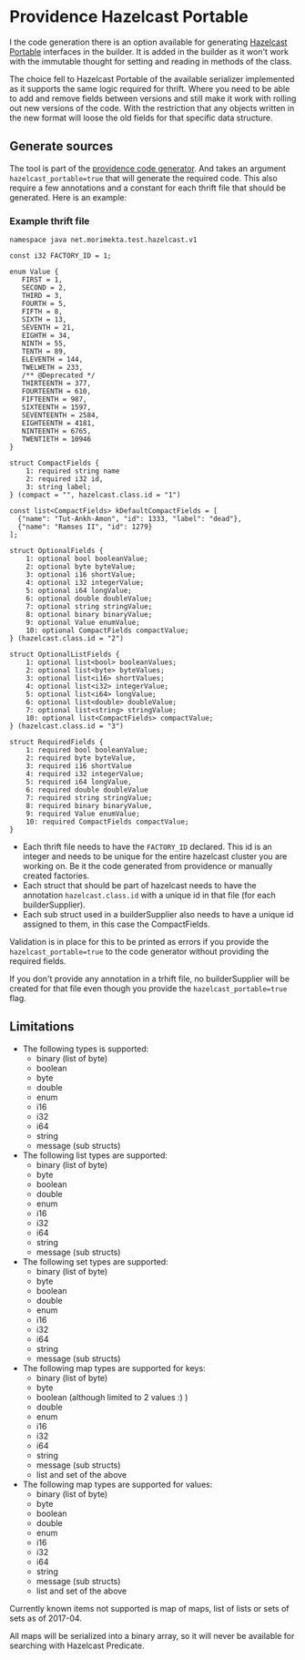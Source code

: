 Providence Hazelcast Portable
=============================

I  the code generation there is an option available for generating 
<a href="http://docs.hazelcast.org/docs/3.5/manual/html/portableserialization.html">
Hazelcast Portable</a> interfaces in the builder. It is added in the builder as 
it won't work with the immutable thought for setting and reading in methods of the 
class.

The choice fell to Hazelcast Portable of the available serializer implemented as
it supports the same logic required for thrift. Where you need to be able to add
and remove fields between versions and still make it work with rolling out new 
versions of the code. With the restriction that any objects written in the new 
format will loose the old fields for that specific data structure.

## Generate sources

The tool is part of the [providence code generator](providence-tools.html#Code_Generator). 
And takes an argument `hazelcast_portable=true` that will generate the required 
code. This also require a few annotations and a constant for each thrift file
that should be generated. Here is an example:

### Example thrift file

```thrift
namespace java net.morimekta.test.hazelcast.v1

const i32 FACTORY_ID = 1;

enum Value {
   FIRST = 1,
   SECOND = 2,
   THIRD = 3,
   FOURTH = 5,
   FIFTH = 8,
   SIXTH = 13,
   SEVENTH = 21,
   EIGHTH = 34,
   NINTH = 55,
   TENTH = 89,
   ELEVENTH = 144,
   TWELWETH = 233,
   /** @Deprecated */
   THIRTEENTH = 377,
   FOURTEENTH = 610,
   FIFTEENTH = 987,
   SIXTEENTH = 1597,
   SEVENTEENTH = 2584,
   EIGHTEENTH = 4181,
   NINTEENTH = 6765,
   TWENTIETH = 10946
}

struct CompactFields {
    1: required string name
    2: required i32 id,
    3: string label;
} (compact = "", hazelcast.class.id = "1")

const list<CompactFields> kDefaultCompactFields = [
  {"name": "Tut-Ankh-Amon", "id": 1333, "label": "dead"},
  {"name": "Ramses II", "id": 1279}
];

struct OptionalFields {
    1: optional bool booleanValue;
    2: optional byte byteValue;
    3: optional i16 shortValue;
    4: optional i32 integerValue;
    5: optional i64 longValue;
    6: optional double doubleValue;
    7: optional string stringValue;
    8: optional binary binaryValue;
    9: optional Value enumValue;
    10: optional CompactFields compactValue;
} (hazelcast.class.id = "2")

struct OptionalListFields {
    1: optional list<bool> booleanValues;
    2: optional list<byte> byteValues;
    3: optional list<i16> shortValues;
    4: optional list<i32> integerValue;
    5: optional list<i64> longValue;
    6: optional list<double> doubleValue;
    7: optional list<string> stringValue;
    10: optional list<CompactFields> compactValue;
} (hazelcast.class.id = "3")

struct RequiredFields {
    1: required bool booleanValue;
    2: required byte byteValue,
    3: required i16 shortValue
    4: required i32 integerValue;
    5: required i64 longValue,
    6: required double doubleValue
    7: required string stringValue;
    8: required binary binaryValue,
    9: required Value enumValue;
    10: required CompactFields compactValue;
}
```

* Each thrift file needs to have the `FACTORY_ID` declared. This id is an integer 
  and needs to be unique for the entire hazelcast cluster you are working on. Be
  it the code generated from providence or manually created factories.
* Each struct that should be part of hazelcast needs to have the annotation 
  `hazelcast.class.id` with a unique id in that file (for each builderSupplier). 
* Each sub struct used in a builderSupplier also needs to have a unique id assigned to
  them, in this case the CompactFields.
  
Validation is in place for this to be printed as errors if you provide the 
`hazelcast_portable=true` to the code generator without providing the required
fields.

If you don't provide any annotation in a trhift file, no builderSupplier will be created
for that file even though you provide the `hazelcast_portable=true` flag.

## Limitations

* The following types is supported:
  * binary (list of byte)
  * boolean
  * byte
  * double
  * enum
  * i16
  * i32
  * i64
  * string
  * message (sub structs)
* The following list types are supported:
  * binary (list of byte)
  * byte
  * boolean
  * double
  * enum
  * i16
  * i32
  * i64
  * string
  * message (sub structs)
* The following set types are supported:
  * binary (list of byte)
  * byte
  * boolean
  * double
  * enum
  * i16
  * i32
  * i64
  * string
  * message (sub structs)
* The following map types are supported for keys:
  * binary (list of byte) 
  * byte
  * boolean (although limited to 2 values :) )
  * double
  * enum
  * i16
  * i32
  * i64
  * string
  * message (sub structs)
  * list and set of the above
* The following map types are supported for values:
  * binary (list of byte) 
  * byte
  * boolean
  * double
  * enum
  * i16
  * i32
  * i64
  * string
  * message (sub structs)
  * list and set of the above

Currently known items not supported is map of maps, list of lists or sets of sets as of 2017-04.

All maps will be serialized into a binary array, so it will never be available for searching with Hazelcast Predicate.
